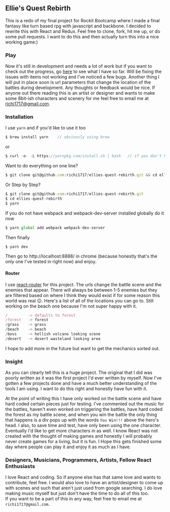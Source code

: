 <h2>Ellie's Quest Rebirth</h2>

<p>This is a redo of my final project for Rockit Bootcamp where I made a final fantasy like turn based rpg with javascript and backbone.  I decided to rewrite this with React and Redux.  Feel free to clone, fork, hit me up, or do some pull requests.  I want to do this and then actually turn this into a nice working game:)</p>

### Play

Now it's still in development and needs a lot of work but if you want to check out the progress, go [here]('https://still-mesa-66853.herokuapp.com/') to see what I have so far.  Will be fixing the issues with items not working and I've noticed a few bugs.  Another thing I will put in place soon is url parameters that change the location of the battles during development.  Any thoughts or feedback would be nice.  If anyone out there reading this is an artist or designer and wants to make some 8bit-ish characters and scenery for me feel free to email me at richi1717@gmail.com.  


### Installation

I use `yarn` and if you'd like to use it too

```javascript
$ brew install yarn    // obviously using brew
```
or
```javascript
$ curl -o- -L https://yarnpkg.com/install.sh | bash   // if you don't have brew
```

Want to do everything on one line?

```javascript
$ git clone git@github.com:richi1717/ellies-quest-rebirth.git && cd ellies-quest-rebirth && yarn
```
Or Step by Step?

```javascript
$ git clone git@github.com:richi1717/ellies-quest-rebirth.git
$ cd ellies-quest-rebirth
$ yarn
```

If you do not have webpack and webpack-dev-server installed globally do it now

```javascript
$ yarn global add webpack webpack-dev-server
```

Then finally 

```javascript
$ yarn dev
```

Then go to http://localhost:8888/ in chrome (because honestly that's the only one I've tested in right now) and enjoy.

#### Router

I use [react-router]('https://github.com/ReactTraining/react-router') for this project.  The urls change the battle scene
and the enemies that appear.  There will always be between 1-5 enemies but they are filtered based on where I think they
would exist if for some reason this world was real 😉.  Here's a list of all of the locations you can go to. Still working
on the beach one because I'm not super happy with it.

```javascript
/         -> defaults to forest
/forest   -> forest
/grass    -> grass
/beach    -> beach
/boss     -> hellish volcano looking scene
/desert   -> desert wasteland looking area
```
I hope to add more in the future but want to get the mechanics sorted out.

### Insight

As you can clearly tell this is a huge project.  The original that I did was poorly written as it was the first project I'd ever written by myself.  Now I've gotten a few projects done and have a much better understanding of the tools I am using.  I want to do this right and honestly have fun with it.  

At the point of writing this I have only worked on the battle scene and have hard coded certain pieces just for testing.  I've commented out the music for the battles, haven't even worked on triggering the battles, have hard coded the forest as my battle scene, and when you win the battle the only thing that happens is a div pops up with the words `You Win!!!` above the hero's head.  I also, to save time and test, have only been using the one character.  Eventually I'd like to get more characters in as well.  I know React was not created with the thought of making games and honestly I will probably never create games for a living, but it is fun.  I Hope this gets finished some day where people can play it and enjoy it as much as I have.  


### Designers, Musicians, Programmers, Artists, Fellow React Enthusiasts

I love React and coding.  So if anyone else has that same love and wants to contribute, feel free.  I would also love to have an artist/designer to come up with scenes and such that aren't just used from google searching.  I do love making music myself but just don't have the time to do all of this too.  
If you want to be a part of this in any way, feel free to email me at `richi1717@gmail.com`.  
